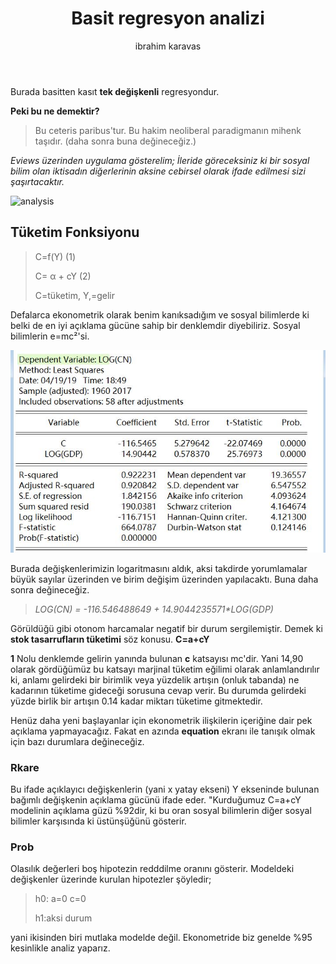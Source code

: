 ﻿---
title: Basit regresyon analizi
tags: ["eviews, regresyon analizi,"]
cover: analysis.jpg
author: ibrahim karavas
---

Burada basitten kasıt **tek değişkenli** regresyondur.

**Peki bu ne demektir?**
>Bu ceteris paribus'tur. Bu hakim neoliberal paradigmanın mihenk taşıdır. (daha sonra buna değineceğiz.)

*Eviews üzerinden uygulama gösterelim; İleride göreceksiniz ki bir    sosyal bilim olan iktisadın diğerlerinin aksine cebirsel olarak ifade edilmesi sizi şaşırtacaktır.*

![analysis](analysis.jpg)

## Tüketim Fonksiyonu
>
> C=f(Y) (1)
>
> C= α + cY (2)
>
> C=tüketim, Y,=gelir

  Defalarca ekonometrik olarak benim kanıksadığım ve sosyal bilimlerde ki belki de en iyi açıklama gücüne sahip bir denklemdir diyebiliriz.  Sosyal bilimlerin e=mc²'si.

![Basit-reg](Basit-reg.jpg)

Burada değişkenlerimizin logaritmasını aldık, aksi takdirde yorumlamalar büyük sayılar üzerinden ve birim değişim üzerinden yapılacaktı. Buna daha sonra değineceğiz.

> _LOG(CN) = -116.546488649 + 14.9044235571*LOG(GDP)_

Görüldüğü gibi otonom harcamalar negatif bir durum sergilemiştir. Demek ki **stok tasarrufların tüketimi** söz konusu.
**C=a+cY**

**1** Nolu denklemde gelirin yanında bulunan **c** katsayısı mc'dir. Yani 14,90 olarak gördüğümüz bu katsayı marjinal tüketim eğilimi olarak anlamlandırılır ki, anlamı gelirdeki bir birimlik veya yüzdelik artışın (onluk tabanda) ne kadarının tüketime gideceği sorusuna cevap verir.
Bu durumda gelirdeki yüzde birlik bir artışın 0.14 kadar miktarı tüketime gitmektedir.

Henüz daha yeni başlayanlar için ekonometrik ilişkilerin içeriğine dair pek açıklama yapmayacağız. Fakat en azında **equation** ekranı ile tanışık olmak için bazı durumlara değineceğiz.

### Rkare

Bu ifade açıklayıcı değişkenlerin (yani x yatay ekseni) Y ekseninde bulunan bağımlı değişkenin açıklama gücünü ifade eder.
"Kurduğumuz C=a+cY modelinin açıklama güzü %92dir, ki bu oran sosyal bilimlerin diğer sosyal bilimler karşısında ki üstünşüğünü gösterir.

### Prob

Olasılık değerleri boş hipotezin redddilme oranını gösterir.  Modeldeki değişkenler üzerinde kurulan hipotezler şöyledir;

>h0: a=0 c=0
>
>h1:aksi durum
>
yani ikisinden biri mutlaka modelde değil.
Ekonometride biz genelde %95 kesinlikle analiz yaparız.
